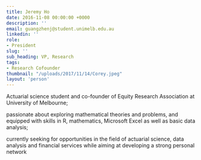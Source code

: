```yaml
---
title: Jeremy Ho
date: 2016-11-08 00:00:00 +0000
description: ''
email: guangzhenj@student.unimelb.edu.au
linkedin: ''
role:
- President
slug: ''
sub_heading: VP, Research
tags:
- Research Cofounder
thumbnail: "/uploads/2017/11/14/Corey.jpeg"
layout: 'person'
---
```


Actuarial science student and co-founder of Equity Research Association at University of Melbourne;

passionate about exploring mathematical theories and problems, and equipped with skills in R, mathematics, Microsoft Excel as well as basic data analysis;

currently seeking for opportunities in the field of actuarial science, data analysis and financial services while aiming at developing a strong personal network
